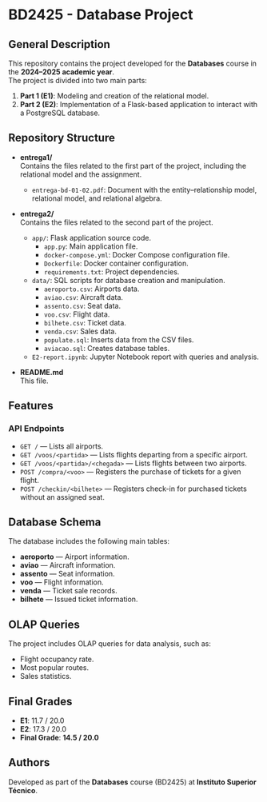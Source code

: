# BD2425 - Database Project

## General Description
This repository contains the project developed for the **Databases** course in the **2024–2025 academic year**.  
The project is divided into two main parts:

1. **Part 1 (E1)**: Modeling and creation of the relational model.  
2. **Part 2 (E2)**: Implementation of a Flask-based application to interact with a PostgreSQL database.


## Repository Structure

- **entrega1/**  
  Contains the files related to the first part of the project, including the relational model and the assignment.  
  - `entrega-bd-01-02.pdf`: Document with the entity–relationship model, relational model, and relational algebra.

- **entrega2/**  
  Contains the files related to the second part of the project.  
  - `app/`: Flask application source code.  
    - `app.py`: Main application file.  
    - `docker-compose.yml`: Docker Compose configuration file.  
    - `Dockerfile`: Docker container configuration.  
    - `requirements.txt`: Project dependencies.  
  - `data/`: SQL scripts for database creation and manipulation.  
    - `aeroporto.csv`: Airports data.  
    - `aviao.csv`: Aircraft data.  
    - `assento.csv`: Seat data.  
    - `voo.csv`: Flight data.  
    - `bilhete.csv`: Ticket data.  
    - `venda.csv`: Sales data.  
    - `populate.sql`: Inserts data from the CSV files.  
    - `aviacao.sql`: Creates database tables.  
  - `E2-report.ipynb`: Jupyter Notebook report with queries and analysis.

- **README.md**  
  This file.

## Features

### API Endpoints

- `GET /` — Lists all airports.  
- `GET /voos/<partida>` — Lists flights departing from a specific airport.  
- `GET /voos/<partida>/<chegada>` — Lists flights between two airports.  
- `POST /compra/<voo>` — Registers the purchase of tickets for a given flight.  
- `POST /checkin/<bilhete>` — Registers check-in for purchased tickets without an assigned seat.


## Database Schema

The database includes the following main tables:

- **aeroporto** — Airport information.  
- **aviao** — Aircraft information.  
- **assento** — Seat information.  
- **voo** — Flight information.  
- **venda** — Ticket sale records.  
- **bilhete** — Issued ticket information.


## OLAP Queries

The project includes OLAP queries for data analysis, such as:

- Flight occupancy rate.  
- Most popular routes.  
- Sales statistics.


## Final Grades

- **E1**: 11.7 / 20.0  
- **E2**: 17.3 / 20.0  
- **Final Grade**: **14.5 / 20.0**


## Authors
Developed as part of the **Databases** course (BD2425) at **Instituto Superior Técnico**.  
